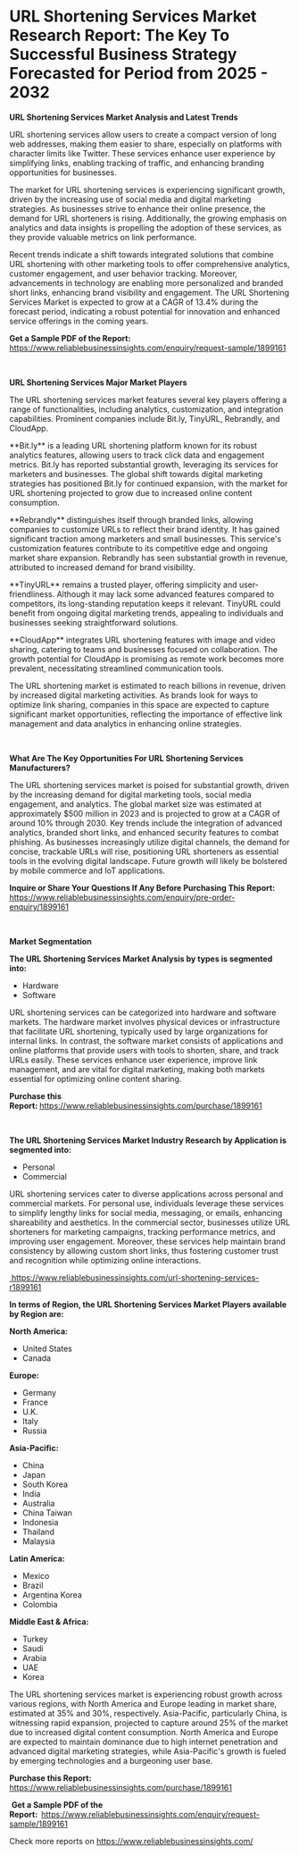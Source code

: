 <p><h1>URL Shortening Services Market Research Report: The Key To Successful Business Strategy Forecasted for Period from 2025 - 2032</h1></p><p><strong>URL Shortening Services Market Analysis and Latest Trends</strong></p>
<p><p>URL shortening services allow users to create a compact version of long web addresses, making them easier to share, especially on platforms with character limits like Twitter. These services enhance user experience by simplifying links, enabling tracking of traffic, and enhancing branding opportunities for businesses.</p><p>The market for URL shortening services is experiencing significant growth, driven by the increasing use of social media and digital marketing strategies. As businesses strive to enhance their online presence, the demand for URL shorteners is rising. Additionally, the growing emphasis on analytics and data insights is propelling the adoption of these services, as they provide valuable metrics on link performance.</p><p>Recent trends indicate a shift towards integrated solutions that combine URL shortening with other marketing tools to offer comprehensive analytics, customer engagement, and user behavior tracking. Moreover, advancements in technology are enabling more personalized and branded short links, enhancing brand visibility and engagement. The URL Shortening Services Market is expected to grow at a CAGR of 13.4% during the forecast period, indicating a robust potential for innovation and enhanced service offerings in the coming years.</p></p>
<p><strong>Get a Sample PDF of the Report:&nbsp;</strong> <a href="https://www.reliablebusinessinsights.com/enquiry/request-sample/1899161?utm_campaign=3213&utm_medium=2&utm_source=Github&utm_content=ia&utm_term=09032025&utm_id=url-shortening-services">https://www.reliablebusinessinsights.com/enquiry/request-sample/1899161</a></p>
<p>&nbsp;</p>
<p><strong>URL Shortening Services Major Market Players</strong></p>
<p><p>The URL shortening services market features several key players offering a range of functionalities, including analytics, customization, and integration capabilities. Prominent companies include Bit.ly, TinyURL, Rebrandly, and CloudApp.</p><p>**Bit.ly** is a leading URL shortening platform known for its robust analytics features, allowing users to track click data and engagement metrics. Bit.ly has reported substantial growth, leveraging its services for marketers and businesses. The global shift towards digital marketing strategies has positioned Bit.ly for continued expansion, with the market for URL shortening projected to grow due to increased online content consumption.</p><p>**Rebrandly** distinguishes itself through branded links, allowing companies to customize URLs to reflect their brand identity. It has gained significant traction among marketers and small businesses. This service's customization features contribute to its competitive edge and ongoing market share expansion. Rebrandly has seen substantial growth in revenue, attributed to increased demand for brand visibility.</p><p>**TinyURL** remains a trusted player, offering simplicity and user-friendliness. Although it may lack some advanced features compared to competitors, its long-standing reputation keeps it relevant. TinyURL could benefit from ongoing digital marketing trends, appealing to individuals and businesses seeking straightforward solutions.</p><p>**CloudApp** integrates URL shortening features with image and video sharing, catering to teams and businesses focused on collaboration. The growth potential for CloudApp is promising as remote work becomes more prevalent, necessitating streamlined communication tools.</p><p>The URL shortening market is estimated to reach billions in revenue, driven by increased digital marketing activities. As brands look for ways to optimize link sharing, companies in this space are expected to capture significant market opportunities, reflecting the importance of effective link management and data analytics in enhancing online strategies.</p></p>
<p>&nbsp;</p>
<p><strong>What Are The Key Opportunities For URL Shortening Services Manufacturers?</strong></p>
<p><p>The URL shortening services market is poised for substantial growth, driven by the increasing demand for digital marketing tools, social media engagement, and analytics. The global market size was estimated at approximately $500 million in 2023 and is projected to grow at a CAGR of around 10% through 2030. Key trends include the integration of advanced analytics, branded short links, and enhanced security features to combat phishing. As businesses increasingly utilize digital channels, the demand for concise, trackable URLs will rise, positioning URL shorteners as essential tools in the evolving digital landscape. Future growth will likely be bolstered by mobile commerce and IoT applications.</p></p>
<p><strong>Inquire or Share Your Questions If Any Before Purchasing This Report:</strong> <a href="https://www.reliablebusinessinsights.com/enquiry/pre-order-enquiry/1899161?utm_campaign=3213&utm_medium=2&utm_source=Github&utm_content=ia&utm_term=09032025&utm_id=url-shortening-services">https://www.reliablebusinessinsights.com/enquiry/pre-order-enquiry/1899161</a></p>
<p>&nbsp;</p>
<p><strong>Market Segmentation</strong></p>
<p><strong>The URL Shortening Services Market Analysis by types is segmented into:</strong></p>
<p><ul><li>Hardware</li><li>Software</li></ul></p>
<p><p>URL shortening services can be categorized into hardware and software markets. The hardware market involves physical devices or infrastructure that facilitate URL shortening, typically used by large organizations for internal links. In contrast, the software market consists of applications and online platforms that provide users with tools to shorten, share, and track URLs easily. These services enhance user experience, improve link management, and are vital for digital marketing, making both markets essential for optimizing online content sharing.</p></p>
<p><strong>Purchase this Report:&nbsp;</strong><a href="https://www.reliablebusinessinsights.com/purchase/1899161?utm_campaign=3213&utm_medium=2&utm_source=Github&utm_content=ia&utm_term=09032025&utm_id=url-shortening-services">https://www.reliablebusinessinsights.com/purchase/1899161</a></p>
<p>&nbsp;</p>
<p><strong>The URL Shortening Services Market Industry Research by Application is segmented into:</strong></p>
<p><ul><li>Personal</li><li>Commercial</li></ul></p>
<p><p>URL shortening services cater to diverse applications across personal and commercial markets. For personal use, individuals leverage these services to simplify lengthy links for social media, messaging, or emails, enhancing shareability and aesthetics. In the commercial sector, businesses utilize URL shorteners for marketing campaigns, tracking performance metrics, and improving user engagement. Moreover, these services help maintain brand consistency by allowing custom short links, thus fostering customer trust and recognition while optimizing online interactions.</p></p>
<p><a href="https://www.reliablebusinessinsights.com/url-shortening-services-r1899161?utm_campaign=3213&utm_medium=2&utm_source=Github&utm_content=ia&utm_term=09032025&utm_id=url-shortening-services">&nbsp;https://www.reliablebusinessinsights.com/url-shortening-services-r1899161</a></p>
<p><strong>In terms of Region, the URL Shortening Services Market Players available by Region are:</strong></p>
<p>
    <p> <strong> North America: </strong>
        <ul>
            <li>United States</li>
            <li>Canada</li>
        </ul>
        </p> 
    <p> <strong> Europe: </strong>
        <ul>
            <li>Germany</li>
            <li>France</li>
            <li>U.K.</li>
            <li>Italy</li>
            <li>Russia</li>
        </ul>
        </p> 
    <p> <strong> Asia-Pacific: </strong>
        <ul>
            <li>China</li>
            <li>Japan</li>
            <li>South Korea</li>
            <li>India</li>
            <li>Australia</li>
            <li>China Taiwan</li>
            <li>Indonesia</li>
            <li>Thailand</li>
            <li>Malaysia</li>
        </ul>
        </p> 
    <p> <strong> Latin America: </strong>
        <ul>
            <li>Mexico</li>
            <li>Brazil</li>
            <li>Argentina Korea</li>
            <li>Colombia</li>
        </ul>
        </p> 
    <p> <strong> Middle East & Africa: </strong>
        <ul>
            <li>Turkey</li>
            <li>Saudi</li>
            <li>Arabia</li>
            <li>UAE</li>
            <li>Korea</li>
        </ul>
    </p>
    </p>
<p><p>The URL shortening services market is experiencing robust growth across various regions, with North America and Europe leading in market share, estimated at 35% and 30%, respectively. Asia-Pacific, particularly China, is witnessing rapid expansion, projected to capture around 25% of the market due to increased digital content consumption. North America and Europe are expected to maintain dominance due to high internet penetration and advanced digital marketing strategies, while Asia-Pacific's growth is fueled by emerging technologies and a burgeoning user base.</p></p>
<p><strong>Purchase this Report: </strong><a href="https://www.reliablebusinessinsights.com/purchase/1899161?utm_campaign=3213&utm_medium=2&utm_source=Github&utm_content=ia&utm_term=09032025&utm_id=url-shortening-services">https://www.reliablebusinessinsights.com/purchase/1899161</a></p>
<p>&nbsp;<strong>Get a Sample PDF of the Report:&nbsp;&nbsp;</strong><a href="https://www.reliablebusinessinsights.com/enquiry/request-sample/1899161?utm_campaign=3213&utm_medium=2&utm_source=Github&utm_content=ia&utm_term=09032025&utm_id=url-shortening-services">https://www.reliablebusinessinsights.com/enquiry/request-sample/1899161</a></p>
<p><strong></strong></p>
<p>Check more reports on <a href="https://www.reliablebusinessinsights.com/?utm_campaign=3213&utm_medium=2&utm_source=Github&utm_content=ia&utm_term=09032025&utm_id=url-shortening-services">https://www.reliablebusinessinsights.com/</a></p>